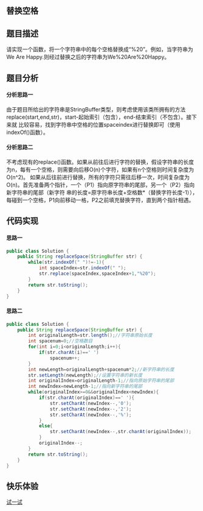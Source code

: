 ## 替换空格  
## 题目描述  
请实现一个函数，将一个字符串中的每个空格替换成“%20”。例如，当字符串为We Are Happy.则经过替换之后的字符串为We%20Are%20Happy。
## 题目分析  
#### 分析思路一
由于题目所给出的字符串是StringBuffer类型，则考虑使用该类所拥有的方法replace(start,end,str)，start-起始索引（包含），end-结束索引（不包含）。接下来就 比较容易，找到字符串中空格的位置spaceindex进行替换即可（使用indexOf()函数）。
#### 分析思路二  
不考虑现有的replace()函数。如果从前往后进行字符的替换，假设字符串的长度为n，每有一个空格，则需要向后移O(n)个字符，如果有n个空格则时间复杂度为O(n^2)。 如果从后往前进行替换，所有的字符只需往后移一次，时间复杂度为O(n)。首先准备两个指针，一个（P1）指向原字符串的尾部，另一个（P2）指向新字符串的尾部（新字符 串的长度=原字符串长度+空格数*（替换字符长度-1）），每碰到一个空格，P1向前移动一格，P2之前填充替换字符，直到两个指针相遇。
## 代码实现  
#### 思路一
```Java  
public class Solution {
    public String replaceSpace(StringBuffer str) {
    	while(str.indexOf(" ")!=-1){
            int spaceIndex=str.indexOf(" ");
            str.replace(spaceIndex,spaceIndex+1,"%20");
        }
        return str.toString();
    }
}
```
#### 思路二  
```Java 
public class Solution {
    public String replaceSpace(StringBuffer str) {
    	int originalLength=str.length();//字符串原始长度
        int spacenum=0;//空格数目
        for(int i=0;i<originalLength;i++){
            if(str.charAt(i)==' ')
                spacenum++;
        }
        int newLength=originalLength+spacenum*2;//新字符串的长度
        str.setLength(newLength);//设置字符串的新长度
        int originalIndex=originalLength-1;//指向原始字符串的尾部
        int newIndex=newLength-1;//指向新字符串的尾部
        while(originalIndex>=0&&originalIndex<newIndex){
            if(str.charAt(originalIndex)==' '){
                str.setCharAt(newIndex--,'0');
                str.setCharAt(newIndex--,'2');
                str.setCharAt(newIndex--,'%');
            }
            else{
                str.setCharAt(newIndex--,str.charAt(originalIndex));
            }
            originalIndex--;
        }
        return str.toString();
    }
}
```
## 快乐体验
[试一试](https://www.nowcoder.com/practice/4060ac7e3e404ad1a894ef3e17650423?tpId=13&tqId=11155&tPage=1&rp=1&ru=%2Fta%2Fcoding-interviews&qru=%2Fta%2Fcoding-interviews%2Fquestion-ranking)
